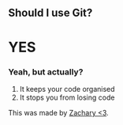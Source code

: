 ## Should I use Git?

# YES

### Yeah, but actually?

1. It keeps your code organised
2. It stops you from losing code

This was made by [Zachary <3](https://hcaz.me.uk/).
